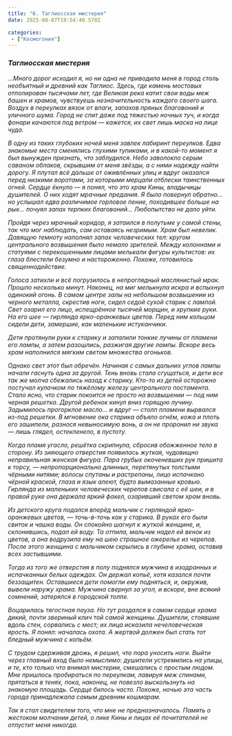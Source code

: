 ```yaml
---
title: "6. Таглиосская мистерия"
date: 2025-08-07T19:54:40.570Z

categories:
 - ["Космогония"]
---
```


### *Таглиосская мистерия*

*…Много дорог исходил я, но ни одна не приводила меня в город столь
необъятный и древний как Таглиос. Здесь, где камень мостовых отполирован
тысячами лет, где Великая река катит свои воды меж башен и храмов,
чувствуешь незначительность каждого своего шага. Воздух в переулках
вязок от влаги, запахов пряных благовоний и уличного шума. Город не спит
даже под тяжестью ночных туч, и когда фонари качаются под ветром —
кажется, их свет лишь маска на лице чуда.*

*В одну из таких глубоких ночей меня завлек лабиринт переулков. Едва
знакомые места сменялись глухими тупиками, и в какой-то момент я был
вынужден признать, что заблудился. Небо заволокло серым саваном облаков,
скрывшим от меня звёзды, а с ними надежду найти дорогу. Я плутал всё
дальше от оживлённых улиц и вдруг оказался перед низкими воротами, за
которыми мерцали отблески таинственных огней. Сердце ёкнуло — я понял,
что это храм Кины, владычицы душителей. О них ходят мрачные предания. Я
было повернул обратно… но услышал едва различимое горловое пение,
походившее больше на рык… почуял запах терпких благовоний… Любопытство
не дало уйти.*

*Пройдя через мрачный коридор, я затаился в полутьме у самой стены, так
что мог наблюдать, сам оставаясь незримым. Храм был невелик. Давящую
темноту наполнял запах человеческих тел: кругом центрального возвышения
было немало зрителей. Между колоннами и статуями с перекошенными лицами
мелькали фигуры культистов: их глаза блестели безумно и настороженно.
Похоже, готовилось священнодействие.*

*Голоса затихли и всё погрузилось в непроглядный маслянистый мрак.
Прошло несколько минут. Наконец, на миг мелькнула искра и вспыхнул
одинокий огонь. В самом центре залы на небольшом возвышении из черного
металла, скрестив ноги, сидел седой сухой старик с лампой. Свет озарил
его лицо, испещрённое тысячей морщин, и хрупкие руки. На его шее —
гирлянда ярко-оранжевых цветов. Перед ним кольцом сидели дети, замершие,
как маленькие истуканчики.*

*Дети протянули руки к старику и запалили тонкие лучины от пламени его
лампы, а затем разошлись, разжигая другие лампы. Вскоре весь храм
наполнился мягким светом множества огоньков.*

*Однако свет этот был обречён. Начиная с самых дальних углов лампы
начали гаснуть одна за другой. Тень вновь стала сгущаться, и дети все
так же молча сбежались назад к старику. Кто-то из детей осторожно
постучал кулачком по тяжёлому железу центрального постамента. Стало
ясно, что старик покоится не просто на возвышении — под ним черная
решетка. Другой ребенок кинул вниз горящую лучину. Задымилось прогорклое
масло… и вдруг — столп пламени вырвался из-под решетки. В мгновение ока
старика объяло огнём, кожа и плоть его зашипели, разнося невыносимую
вонь, а он не проронил ни звука — лишь глядел, остекленело, в пустоту.*

*Когда пламя угасло, решётка скрипнула, сбросив обожженное тело в
сторону. Из зияющего отверстия появилась жуткая, чудовищно неправильная
женская фигура. Пара грубых окоченевших рук пришита к торсу, —
непропорционально длинных, перетянутых толстыми чёрными нитями; волосы
спутаны и растрепаны, лицо испачкано чёрной краской, глаза и язык алеют,
будто вымазанные кровью. Гирлянда из маленьких человеческих черепов
свисала с её шеи, и в правой руке она держала яркий факел, озаривший
светом храм вновь.*

*Из детского круга подался вперёд мальчик с гирляндой ярко-оранжевых
цветов, — точь-в-точь как у старика. В руках его были свиток и чашка
воды. Он спокойно шагнул к жуткой женщине, и, склонившись, подал ей
воду. Та отпила, мальчик надел ей венок из цветов, а она водрузила ему
на шею страшное ожерелье из черепов. После этого женщина с мальчиком
скрылись в глубине храма, оставив всех застывшими.*

*Тогда из того же отверстия в полу поднялся мужчина в изодранных и
испачканных белых одеждах. Он держал копьё, хотя казался почти
беззащитен. Оставшиеся дети помогли ему подняться, и, окружив, вывели
наружу храма. Мужчина свернул за угол, и вскоре, вне всякий сомнений,
затерялся в городской толпе.*

*Воцарилась тягостная пауза. Но тут раздался в самом сердце храма дикий,
почти звериный клич той самой женщины. Душители, стоявшие вдоль стен,
сорвались с мест; их лица исказила нечеловеческая ярость. Я понял:
началась охота. А жертвой должен был стать тот бледный мужчина с
копьём.*

*С трудом сдерживая дрожь, я решил, что пора уносить ноги. Выйти через
главный вход было немыслимо: душители устремились на улицы, и те, кто
только что внимал мистерии, смешались с простым людом. Мне пришлось
пробираться по переулкам, лавируя меж спинами, прятаться в тенях, пока,
наконец, не повезло выскользнуть на знакомую площадь. Сердце билось
часто. Похоже, ночью эта часть города принадлежала самым древним
кошмарам.*

*Так я стал свидетелем того, что мне не предназначалось. Память о
жестоком молчании детей, о лике Кины и лицах её почитателей не отпустит
меня никогда.*
